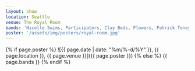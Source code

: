 ```yaml
---
layout: show
location: Seattle
venue: The Royal Room
bands: 'Nicolle Swims, Participators, Clay Beds, Flowers, Patrick Toney'
poster: '/assets/img/posters/royal-room.jpg'
---
```


{% if page.poster %}
![{{ page.date | date: "%m/%-d/%Y" }}, {{ page.location }}, {{ page.venue }}]({{ page.poster }})
{% else %}
{{ page.bands }}
{% endif %}
